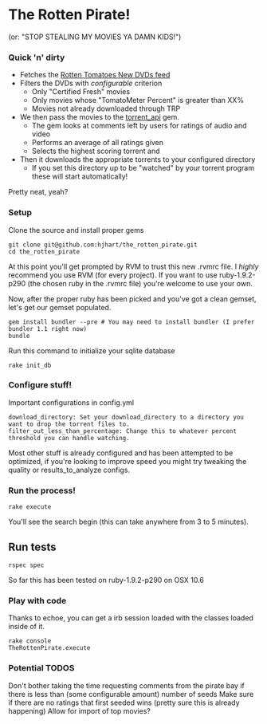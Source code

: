 # The Rotten Pirate! 
(or: "STOP STEALING MY MOVIES YA DAMN KIDS!")

### Quick 'n' dirty

 - Fetches the [Rotten Tomatoes New DVDs feed](http://www.rottentomatoes.com/syndication/tab/new_releases.txt)
 - Filters the DVDs with *configurable* criterion
   - Only "Certified Fresh" movies
   - Only movies whose "TomatoMeter Percent" is greater than XX%
   - Movies not already downloaded through TRP
 - We then pass the movies to the [torrent_api](https://github.com/hjhart/torrent_api) gem.
   - The gem looks at comments left by users for ratings of audio and video
   - Performs an average of all ratings given
   - Selects the highest scoring torrent and
 - Then it downloads the appropriate torrents to your configured directory
   - If you set this directory up to be "watched" by your torrent program these will start automatically!

Pretty neat, yeah?

### Setup

Clone the source and install proper gems

	git clone git@github.com:hjhart/the_rotten_pirate.git
	cd the_rotten_pirate
	
At this point you'll get prompted by RVM to trust this new .rvmrc file. I *highly* recommend you use RVM (for every project). If you want to use ruby-1.9.2-p290 (the chosen ruby in the .rvmrc file) you're welcome to use your own.

Now, after the proper ruby has been picked and you've got a clean gemset, let's get our gemset populated.

	gem install bundler --pre # You may need to install bundler (I prefer bundler 1.1 right now)
	bundle

Run this command to initialize your sqlite database

	rake init_db
	
### Configure stuff!

Important configurations in config.yml

	download_directory: Set your download_directory to a directory you want to drop the torrent files to.
	filter_out_less_than_percentage: Change this to whatever percent threshold you can handle watching.

Most other stuff is already configured and has been attempted to be optimized, if you're looking to improve speed you might try tweaking the quality or results_to_analyze configs.

### Run the process!

	rake execute
	
You'll see the search begin (this can take anywhere from 3 to 5 minutes).

## Run tests

	rspec spec

So far this has been tested on ruby-1.9.2-p290 on OSX 10.6
	
### Play with code

Thanks to echoe, you can get a irb session loaded with the classes loaded inside of it.

	rake console
	TheRottenPirate.execute
	

### Potential TODOS

Don't bother taking the time requesting comments from the pirate bay if there is less than (some configurable amount) number of seeds
Make sure if there are no ratings that first seeded wins (pretty sure this is already happening)
Allow for import of top movies?